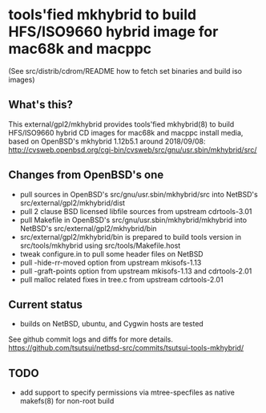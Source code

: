 # tools'fied mkhybrid to build HFS/ISO9660 hybrid image for mac68k and macppc

(See src/distrib/cdrom/README how to fetch set binaries and build iso images)

## What's this?

This external/gpl2/mkhybrid provides tools'fied mkhybrid(8) to build
HFS/ISO9660 hybrid CD images for mac68k and macppc install media,
based on OpenBSD's mkhybrid 1.12b5.1 around 2018/09/08:
 http://cvsweb.openbsd.org/cgi-bin/cvsweb/src/gnu/usr.sbin/mkhybrid/src/

## Changes from OpenBSD's one

- pull sources in OpenBSD's src/gnu/usr.sbin/mkhybrid/src into
  NetBSD's src/external/gpl2/mkhybrid/dist
- pull 2 clause BSD licensed libfile sources from upstream cdrtools-3.01
- pull Makefile in OpenBSD's src/gnu/usr.sbin/mkhybrid/mkhybrid
  into NetBSD's src/external/gpl2/mkhybrid/bin
- src/external/gpl2/mkhybrid/bin is prepared to build tools version
  in src/tools/mkhybrid using src/tools/Makefile.host
- tweak configure.in to pull some header files on NetBSD
- pull -hide-rr-moved option from upstream mkisofs-1.13
- pull -graft-points option from upstream mkisofs-1.13 and cdrtools-2.01
- pull malloc related fixes in tree.c from upstream cdrtools-2.01

## Current status

- builds on NetBSD, ubuntu, and Cygwin hosts are tested

See github commit logs and diffs for more details.
 https://github.com/tsutsui/netbsd-src/commits/tsutsui-tools-mkhybrid/

## TODO

- add support to specify permissions via mtree-specfiles
  as native makefs(8) for non-root build
